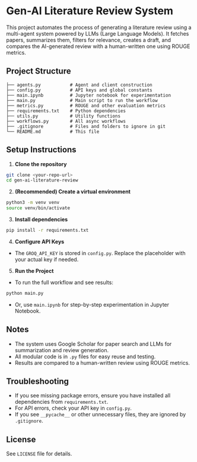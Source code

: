 # Gen-AI Literature Review System

This project automates the process of generating a literature review using a multi-agent system powered by LLMs (Large Language Models). It fetches papers, summarizes them, filters for relevance, creates a draft, and compares the AI-generated review with a human-written one using ROUGE metrics.

## Project Structure

```
├── agents.py           # Agent and client construction
├── config.py           # API keys and global constants
├── main.ipynb          # Jupyter notebook for experimentation
├── main.py             # Main script to run the workflow
├── metrics.py          # ROUGE and other evaluation metrics
├── requirements.txt    # Python dependencies
├── utils.py            # Utility functions
├── workflows.py        # All async workflows
├── .gitignore          # Files and folders to ignore in git
└── README.md           # This file
```

## Setup Instructions

1. **Clone the repository**

```sh
git clone <your-repo-url>
cd gen-ai-literature-review
```

2. **(Recommended) Create a virtual environment**

```sh
python3 -m venv venv
source venv/bin/activate
```

3. **Install dependencies**

```sh
pip install -r requirements.txt
```

4. **Configure API Keys**

- The `GROQ_API_KEY` is stored in `config.py`. Replace the placeholder with your actual key if needed.

5. **Run the Project**

- To run the full workflow and see results:

```sh
python main.py
```

- Or, use `main.ipynb` for step-by-step experimentation in Jupyter Notebook.

## Notes

- The system uses Google Scholar for paper search and LLMs for summarization and review generation.
- All modular code is in `.py` files for easy reuse and testing.
- Results are compared to a human-written review using ROUGE metrics.

## Troubleshooting

- If you see missing package errors, ensure you have installed all dependencies from `requirements.txt`.
- For API errors, check your API key in `config.py`.
- If you see `__pycache__` or other unnecessary files, they are ignored by `.gitignore`.

## License

See `LICENSE` file for details.
